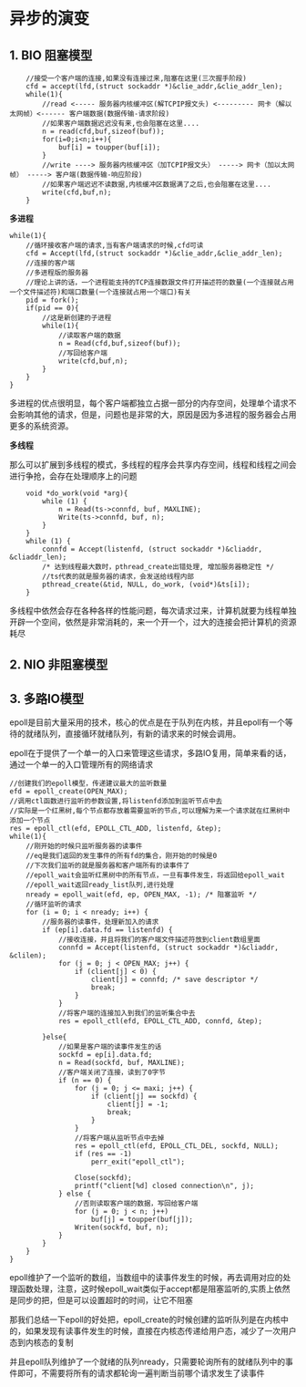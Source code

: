 # 异步的演变

## 1. BIO 阻塞模型



        //接受一个客户端的连接,如果没有连接过来,阻塞在这里(三次握手阶段)
        cfd = accept(lfd,(struct sockaddr *)&clie_addr,&clie_addr_len);
        while(1){
            //read <----- 服务器内核缓冲区(解TCPIP报文头) <--------- 网卡（解以太网帧）<------ 客户端数据(数据传输-请求阶段)
            //如果客户端数据迟迟没有来,也会阻塞在这里....
            n = read(cfd,buf,sizeof(buf));
            for(i=0;i<n;i++){
                buf[i] = toupper(buf[i]);
            }
            //write ----> 服务器内核缓冲区（加TCPIP报文头） -----> 网卡（加以太网帧） -----> 客户端(数据传输-响应阶段)
            //如果客户端迟迟不读数据,内核缓冲区数据满了之后,也会阻塞在这里....
            write(cfd,buf,n);
        }



**多进程**

    while(1){
        //循环接收客户端的请求,当有客户端请求的时候,cfd可读
        cfd = Accept(lfd,(struct sockaddr *)&clie_addr,&clie_addr_len);
        //连接的客户端
        //多进程版的服务器
        //理论上讲的话，一个进程能支持的TCP连接数跟文件打开描述符的数量(一个连接就占用一个文件描述符)和端口数量(一个连接就占用一个端口)有关
        pid = fork();
        if(pid == 0){
            //这是新创建的子进程
            while(1){
                //读取客户端的数据
                n = Read(cfd,buf,sizeof(buf));
                //写回给客户端
                write(cfd,buf,n);
            }
        }
    }

多进程的优点很明显，每个客户端都独立占据一部分的内存空间，处理单个请求不会影响其他的请求，但是，问题也是非常的大，原因是因为多进程的服务器会占用更多的系统资源。

**多线程**

那么可以扩展到多线程的模式，多线程的程序会共享内存空间，线程和线程之间会进行争抢，会存在处理顺序上的问题

        void *do_work(void *arg){
            while (1) {
                n = Read(ts->connfd, buf, MAXLINE);
                Write(ts->connfd, buf, n);
            }
        }
        while (1) {
            connfd = Accept(listenfd, (struct sockaddr *)&cliaddr, &cliaddr_len);
            /* 达到线程最大数时，pthread_create出错处理, 增加服务器稳定性 */
            //ts代表的就是服务器的请求，会发送给线程内部
            pthread_create(&tid, NULL, do_work, (void*)&ts[i]);
        }

多线程中依然会存在各种各样的性能问题，每次请求过来，计算机就要为线程单独开辟一个空间，依然是非常消耗的，来一个开一个，过大的连接会把计算机的资源耗尽


## 2. NIO 非阻塞模型






## 3. 多路IO模型

epoll是目前大量采用的技术，核心的优点是在于队列在内核，并且epoll有一个等待的就绪队列，直接循环就绪队列，有新的请求来的时候会调用。

epoll在于提供了一个单一的入口来管理这些请求，多路IO复用，简单来看的话，通过一个单一的入口管理所有的网络请求

    //创建我们的epoll模型，传递建议最大的监听数量
	efd = epoll_create(OPEN_MAX);
    //调用ctl函数进行监听的参数设置,将listenfd添加到监听节点中去
    //实际是一个红黑树,每个节点都存放着需要监听的节点,可以理解为来一个请求就在红黑树中添加一个节点
	res = epoll_ctl(efd, EPOLL_CTL_ADD, listenfd, &tep);
    while(1){
        //刚开始的时候只监听服务器的读事件
		//eq是我们返回的发生事件的所有fd的集合，刚开始的时候是0
		//下次我们监听的就是服务器和客户端所有的读事件了
        //epoll_wait会监听红黑树中的所有节点，一旦有事件发生，将返回给epoll_wait
        //epoll_wait返回ready_list队列,进行处理
		nready = epoll_wait(efd, ep, OPEN_MAX, -1); /* 阻塞监听 */
        //循环监听的请求
        for (i = 0; i < nready; i++) {
            //服务器的读事件，处理新加入的请求
            if (ep[i].data.fd == listenfd) {
                //接收连接，并且将我们的客户端文件描述符放到client数组里面
				connfd = Accept(listenfd, (struct sockaddr *)&cliaddr, &clilen);
                for (j = 0; j < OPEN_MAX; j++) {
					if (client[j] < 0) {
						client[j] = connfd; /* save descriptor */
						break;
					}
				}
                //将客户端的连接加入到我们的监听集合中去
				res = epoll_ctl(efd, EPOLL_CTL_ADD, connfd, &tep);

            }else{
                //如果是客户端的读事件发生的话
				sockfd = ep[i].data.fd;
				n = Read(sockfd, buf, MAXLINE);
				//客户端关闭了连接，读到了0字节
				if (n == 0) {
					for (j = 0; j <= maxi; j++) {
						if (client[j] == sockfd) {
							client[j] = -1;
							break;
						}
					}
					//将客户端从监听节点中去掉
					res = epoll_ctl(efd, EPOLL_CTL_DEL, sockfd, NULL);
					if (res == -1)
						perr_exit("epoll_ctl");

					Close(sockfd);
					printf("client[%d] closed connection\n", j);
				} else {
					//否则读取客户端的数据，写回给客户端
					for (j = 0; j < n; j++)
						buf[j] = toupper(buf[j]);
					Writen(sockfd, buf, n);
				}
            }
        }
    }

epoll维护了一个监听的数组，当数组中的读事件发生的时候，再去调用对应的处理函数处理，注意，这时候epoll_wait类似于accept都是阻塞监听的,实质上依然是同步的把，但是可以设置超时的时间，让它不阻塞

那我们总结一下epoll的好处把，epoll_create的时候创建的监听队列是在内核中的，如果发现有读事件发生的时候，直接在内核态传递给用户态，减少了一次用户态到内核态的复制

并且epoll队列维护了一个就绪的队列nready，只需要轮询所有的就绪队列中的事件即可，不需要将所有的请求都轮询一遍判断当前哪个请求发生了读事件




